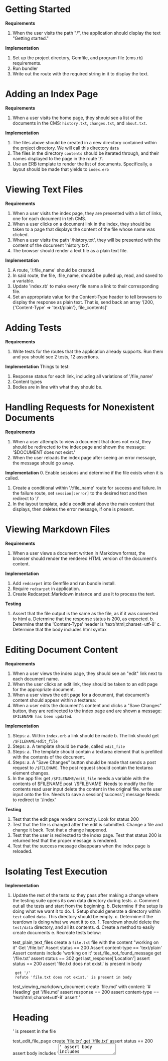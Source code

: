 # Getting Started

**Requirements**
1. When the user visits the path "/", the application should display the text "Getting started."

**Implementation**
1. Set up the project directory, Gemfile, and program file (cms.rb) requirements.
2. Run bundler
3. Write out the route with the required string in it to display the text.

# Adding an Index Page

**Requirements**
1. When a user visits the home page, they should see a list of the documents in the CMS: `history.txt`, `changes.txt`, and `about.txt`.

**Implementation**
1. The files above should be created in a new directory contained within the project directory. We will call this directory `data`
2. The files in the directory `contents` should be iterated through, and their names displayed to the page in the route '/'.
3. Use an ERB template to render the list of documents. Specifically, a layout should be made that yields to `index.erb`

# Viewing Text Files

**Requirements**
1. When a user visits the index page, they are presented with a list of links, one for each document in teh CMS.
2. When a user clicks on a document link in the index, they should be taken to a page that displays the content of the file whose name was clicked.
3. When a user visits the path '/history.txt', they will be presented with the content of the document 'history.txt'.
4. The browser should render a text file as a plain text file.

**Implementation**
1. A route, '/:file_name' should be created.
2. In said route, the file, :file_name, should be pulled up, read, and saved to a variable.
3. Update 'index.rb' to make every file name a link to their corresponding file.
4. Set an appropriate value for the Content-Type header to tell browsers to display the response as plain text. That is, send back an array '[200, {'Content-Type' => 'text/plain'}, file_contents]'

# Adding Tests

**Requirements**
1. Write tests for the routes that the application already supports. Run them and you should see 2 tests, 12 assertions.

**Implementation**
Things to test:
1. Response status for each link, including all variations of '/file_name'
2. Content types
3. Bodies are in line with what they should be.

# Handling Requests for Nonexistent Documents

**Requirements**
1. When a user attempts to view a document that does not exist, they should be redirected to the index page and shown the message: '$DOCUMENT does not exist.'
2. When the user reloads the index page after seeing an error message, the message should go away.

**Implementation**
0. Enable sessions and determine if the file exists when it is called.
1. Create a conditional within '/:file_name' route for success and failure. In the failure route, set `session[:error]` to the desired text and then redirect to '/'
2. In the layout template, add a conditional above the main content that displays, then deletes the error message, if one is present.

# Viewing Markdown Files

**Requirements**
1. When a user views a document written in Markdown format, the browser should render the rendered HTML version of the document's content.

**Implementation**
1. Add `redcarpet` into Gemfile and run bundle install.
2. Require `redcarpet` in application.
3. Create Redcarpet::Markdown instance and use it to process the text.

**Testing**
1. Assert that the file output is the same as the file, as if it was converted to html
  a. Determine that the response status is 200, as expected.
  b. Determine that the 'Content-Type' header is 'text/html;charset=utf-8'
  c. Determine that the body includes html syntax

# Editing Document Content

**Requirements**
1. When a user views the index page, they should see an "edit" link next to each document name.
2. When the user clicks an edit link, they should be taken to an edit page for the appropriate document.
3. When a user views the edit page for a document, that document's content should appear within a textarea:
4. When a user edits the document's content and clicks a "Save Changes" button, they are redirected to the index page and are shown a message: `$FILENAME has been updated`. 

**Implementation**
1. Steps:
    a. Within `index.erb` a link should be made
    b. The link should get `/$FILENAME/edit_file`
2. Steps:
    a. A template should be made, called `edit_file` 
3. Steps:
    a. The template should contain a textarea element that is prefilled with the contents of the document.
4. Steps:
    a. A "Save Changes" button should be made that sends a post request to `/$FILENAME`. The post request should contain the textarea element changes.
5. In the app file:
    get `/$FILENAME/edit_file`
      needs a variable with the contents of $FILENAME
    post `/$FILENAME`
      Needs to modify the file contents
        read user input
        delete the content in the original file.
        write user input onto the file.
      Needs to save a session['success'] message
      Needs to redirect to '/index'

**Testing**
1. Test that the edit page renders correctly.
    Look for status 200
2. Test that the file is changed after the edit is submitted.
    Change a file and change it back. Test that a change happened.
3. Test that the user is redirected to the index page.
    Test that status 200 is returned
    test that the proper message is rendered.
4. Test that the success message disappears when the index page is reloaded.

# Isolating Test Execution

**Implementation**
1. Update the rest of the tests so they pass after making a change where the testing suite opens its own data directory during tests.
    a. Comment out all the tests and start from the beginning.
    b. Determine if the setup is doing what we want it to do.
        1. Setup should generate a directory within `test` called `data`. This directory should be empty.
    c. Determine if the teardown is doing what we want it to do.
        1. Teardown should delete the `test/data` directory, and all its contents.
    d. Create a method to easily create documents
    e. Recreate tests below:


    test_plain_text_files
        create a `file.txt` file with the content "working on it"
        Get '/file.txt'
        Assert status == 200
        Assert content-type == 'text/plain'
        Assert contents include 'working on it'
    test_file_not_found_message
        get '/file.txt'
        assert status == 302
        get last_response['Location']
        assert status == 200
        assert 'file.txt does not exist.' is present in body

        get '/'
        refute 'file.txt does not exist.' is present in body

    test_viewing_markdown_document
        create 'file.md' with content:
            '# Heading'
        get '/file.md'
        assert response == 200
        assert content-type == 'text/html;charset=utf-8'
        assert '<h1>Heading</h1>' is present in the file

    test_edit_file_page
        create 'file.txt'
        get '/file.txt'
        assert status == 200
        assert body includes '<textarea>'
        assert body includes %q(<button type="submit")

    test_updating_document
        create 'file.txt'
        modify post to '/file.txt'

# Adding Global Style and Behavior

**Requirements**
1. When a message is displayed to a user, that message should appear against a yellow background.
2. Messages should disappear if the page they appear on is reloaded.
3. Text files should continue to be displayed by the browser as plain text.
4. The entire site (including markdown files, but not text files) should be displayed in sans-serif typeface and there should be some padding around the borders of the text.

**Implementation**
1. Create a main.css document in a stylesheets dir.
2. link the :layout to that main.css file.
3. Write into the CSS file to make the font-family for everything sans-serif and to add padding to the `html` element
4. Write into the CSS file to make the flash-success and flash-failure class members have a yellow background.

# Sidebar: Favicon Requests

Browsers make requests for an image to be posted alongside the tab header. The image called `favicon.ico` is used by default.

# Creating New Documents

**Requirements**
1. When a user views the index page, they should see a link that says "New Document".
2. When a user clicks on the "New Document" link, they should be taken to a page with a text input labeled "Add a new document:" and a submit button labeled "Create".
3. When a user enters a document name and clicks "Create", they should be redirected to the index page. The name they entered in the form should now appear in the file list. They should see a message that says "$FILENAME was created.", where $FILENAME is the name of the document just created.
4. If a user attempts to create a new document without a name, the form should be re-displayed and a message should say "A name is required.".

**Implementation**
1. Create a button on the index page, at the top, that says "New Document", and which submits a get request to '/new'.
2. Create an erb file called "new.erb" for the creation page. 
    a. Add the text (Add a new document:), textbox (<input>) and button (called Create, which sends a post request to '/index')
3. Write the back end logic for step 3.
    a. A file with the `title` given, must be added to data.
    b. Convert files to '.txt' if not doc type is given.
4. Add the message "$FILENAME was created." to the logic of step 4.
5. Write the logic required to reset the page with the message "A name is required." if there is no name added to the input field in "new.erb".

**Testing**
1. Get '/new' and verify that an input field is present in the body, the status returned was 200, and the format was correct.
2. post a string to '/index', checking the return for a 302 status.
3. Follow the redirection and check for a 200 status, for the string to be present in the body of the page, and the message "$FILENAME has been created" to be present on the page.
4. post an empty string to '/index', verifying a 422 status and that "A name is required" is in the body.

# Deleting Documents

**Requirements**
1. When a user views the index page, they should see a "delete" button next to each document.
2. When a user clicks a "delete" button, the application should delete the appropriate document and display a message: "$FILENAME was deleted."

**Implementation**
1. In 'index.erb', add a button for deletion. Button's form should post to '/:filename/delete'.
2. Create post '/:filename/delete' route that deletes the file ':filename' from the data folder.
3. Create a confirmation message saying "$FILENAME was deleted".

**Testing**
0. Create two files, 'to_delete.txt' and 'not_to_delete.txt'
1. Test that posting to '/to_delete.txt/delete' returns a 302 status.
2. Check the relocation page for.
    status 200
    body that includes 'not_to_delete.txt'
    body that includes 'to_delete.txt was deleted'
3. Reload '/' to check that the message was deleted.

# Signing In and Out

**Requirements**
1. When a signed-out user views the index page of the site, they should see a "Sign In" button.
2. When a user clicks the "Sign In" button, they should be taken to a new page with a sign in form. The form should contain a text input labeled "Username" and a password input labeled "Password". The form should also contain a submit button labeled "Sign In".
3. When a user enters the username "admin" and password "secret" into the sign in form and clicks the "Sign In" button, they should be signed in and redirected to the index page. A message should display that says "Welcome!".
4. When a user enters any other username and password into the sign inform and clicks the "Sign In" button, the sign in form should be redisplayed and an error message "Invalid Credentials" should be shown. The username they entered into the form should appear in the username input.
5. When a signed-in user views the index page, they should see a message at the bottom of the page that says "Signed in as $USERNAME.", followed by a button labeled "Sign Out".
6. When a signed-in user clicks this "Sign Out" button, they should be signed out of the application and redirected to the index page of the site. They should see a message that says "You have been signed out.".

**Implementation**
1. Add a 'sign in' button to the 'index.erb' page. The button should get '/users/signin'
2. Make a signin.erb file that contains a form containing two text inputs and associated labels, Username: and Password:, and also a button that submits the form labeled 'Sign In'. The form should post to '/users/signin'
3. Define the '/users/signin' post route
    a. When the username and password inputted are 'admin' and 'secret', respectively, a session key, :signedin should be set to true. 
    b. Also, session[:message] should be set to 'Welcome!'
    c. Users are then redirected to '/'

    d. If anything else is inputted to the form, redisplay '/users/signin' and display error message "Invalid Credentials".
    e. Display the username they entered into the form in the username box.
4. When session[:signedin] is true, 'index.erb' should have a button named "Sign Out" at the bottom that posts to '/users/signout'.
    a. There, the session[:signedin] should be set to false.
    b. Message "You have been signed out" should then be posted.
    c. User should then be redirected to '/'
    d. Also, when session[:signedin] == true, the sign in button should not be present.

**Testing**
There's a lot here, I feel.
1. Test the '/users/signin' page, looking for appropriate html and status.
2. Test the value of session[:signedin]

# Accessing the Session While Testing

**Requirements**
1. Update all existing tests to use the above methods for verifying session values. This means that many tests will become shorter as assertions can be made directly about the session instead of the content of the response's body. Specifically, instead of loading a page using `get` and then checking to see if a given message is displayed on it, `session[:message]` can be used to access the session value directly.

**Implementation**
1. Every place that checks for a message printed to the body that came from a `session[:message]` being set: change the implementation to calling `get 'path', {}, {'rack.session' => { message: 'the_message' } }
2. Go over the sign in tests to see if something can be modded there.

# Restricting Actions to ONly Signed-in Users

**Requirements**
1. When a signed-out user attempts to perform the following actions, they should be redirected back to the index and shown a message that says "You must be signed in to do that.":
    a. Visit the edit page for a document
    b. Submit changes to a document
    c. Visit the new document page
    d. Submit the new document form
    e. Delete a document

**Implementation**
1. Modify the corresponding routes in cms_test to check for user sign-in status. If present, proceed. If not present, redirect the user to '/' and `session[:message]` should be set to "You must be signed in to do that."
    a. get '/new'
    b. post '/create'
    c. get '/:filename/edit_file'
    d. post '/:filename/edit_file'
    e. post '/:filename/delete'
    f. Make a method that checks for sign in status and performs the redirection necessary if `session[:username]` is nil.

**Testing**
1. Attempt to do all the above without signing in and verify that a redirection to '/' happened and that 'You must be signed in to do that.' was printed.

# Storing User Accounts in an External File

**Requirements**
1. An administrator should be able to modify the list of users who may sign into the application by editing a configuration file using their text editor.

**Implementation**
1. Create a text file that exists in the root directory called 'users.txt'
2. In it, create a list of users, starting with admin that looks like this:
    { username: admin, password: secret }
    { next.. .. }
3. In the post '/users/signin' route, read that file and search for a corresponding string using .include? or a regex or something.
